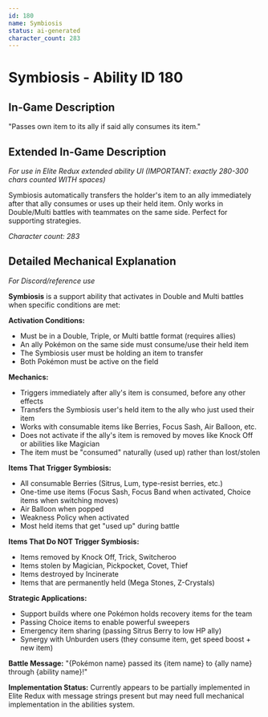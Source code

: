 ```yaml
---
id: 180
name: Symbiosis
status: ai-generated
character_count: 283
---
```


# Symbiosis - Ability ID 180

## In-Game Description
"Passes own item to its ally if said ally consumes its item."

## Extended In-Game Description
*For use in Elite Redux extended ability UI (IMPORTANT: exactly 280-300 chars counted WITH spaces)*

Symbiosis automatically transfers the holder's item to an ally immediately after that ally consumes or uses up their held item. Only works in Double/Multi battles with teammates on the same side. Perfect for supporting strategies.

*Character count: 283*

## Detailed Mechanical Explanation
*For Discord/reference use*

**Symbiosis** is a support ability that activates in Double and Multi battles when specific conditions are met:

**Activation Conditions:**
- Must be in a Double, Triple, or Multi battle format (requires allies)
- An ally Pokémon on the same side must consume/use their held item
- The Symbiosis user must be holding an item to transfer
- Both Pokémon must be active on the field

**Mechanics:**
- Triggers immediately after ally's item is consumed, before any other effects
- Transfers the Symbiosis user's held item to the ally who just used their item
- Works with consumable items like Berries, Focus Sash, Air Balloon, etc.
- Does not activate if the ally's item is removed by moves like Knock Off or abilities like Magician
- The item must be "consumed" naturally (used up) rather than lost/stolen

**Items That Trigger Symbiosis:**
- All consumable Berries (Sitrus, Lum, type-resist berries, etc.)
- One-time use items (Focus Sash, Focus Band when activated, Choice items when switching moves)
- Air Balloon when popped
- Weakness Policy when activated
- Most held items that get "used up" during battle

**Items That Do NOT Trigger Symbiosis:**
- Items removed by Knock Off, Trick, Switcheroo
- Items stolen by Magician, Pickpocket, Covet, Thief
- Items destroyed by Incinerate
- Items that are permanently held (Mega Stones, Z-Crystals)

**Strategic Applications:**
- Support builds where one Pokémon holds recovery items for the team
- Passing Choice items to enable powerful sweepers
- Emergency item sharing (passing Sitrus Berry to low HP ally)
- Synergy with Unburden users (they consume item, get speed boost + new item)

**Battle Message:**
"{Pokémon name} passed its {item name} to {ally name} through {ability name}!"

**Implementation Status:**
Currently appears to be partially implemented in Elite Redux with message strings present but may need full mechanical implementation in the abilities system.